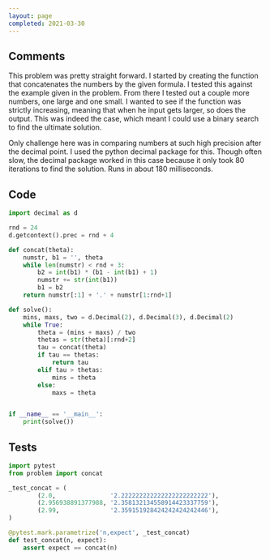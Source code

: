 ```yaml
---
layout: page
completed: 2021-03-30
---
```


## Comments

This problem was pretty straight forward.  I started by creating the function
that concatenates the numbers by the given formula.  I tested this against the
example given in the problem.  From there I tested out a couple more numbers,
one large and one small. I wanted to see if the function was strictly
increasing, meaning that when he input gets larger, so does the output.  This
was indeed the case, which meant I could use a binary search to find the
ultimate solution.

Only challenge here was in comparing numbers at such high precision after the
decimal point.  I used the python decimal package for this.  Though often slow,
the decimal package worked in this case because it only took 80 iterations to
find the solution.  Runs in about 180 milliseconds.

## Code

```python
import decimal as d

rnd = 24
d.getcontext().prec = rnd + 4

def concat(theta):
    numstr, b1 = '', theta
    while len(numstr) < rnd + 3:
        b2 = int(b1) * (b1 - int(b1) + 1)
        numstr += str(int(b1))
        b1 = b2
    return numstr[:1] + '.' + numstr[1:rnd+1]

def solve():
    mins, maxs, two = d.Decimal(2), d.Decimal(3), d.Decimal(2)
    while True:
        theta = (mins + maxs) / two
        thetas = str(theta)[:rnd+2]
        tau = concat(theta)
        if tau == thetas:
            return tau
        elif tau > thetas:
            mins = theta
        else:
            maxs = theta


if __name__ == '__main__':
    print(solve())
```

## Tests

```python
import pytest
from problem import concat

_test_concat = (
        (2.0,               '2.222222222222222222222222'),
        (2.956938891377988, '2.358132134558914423337759'),
        (2.99,              '2.359151928424242424242446'),
)

@pytest.mark.parametrize('n,expect', _test_concat)
def test_concat(n, expect):
    assert expect == concat(n)
```
